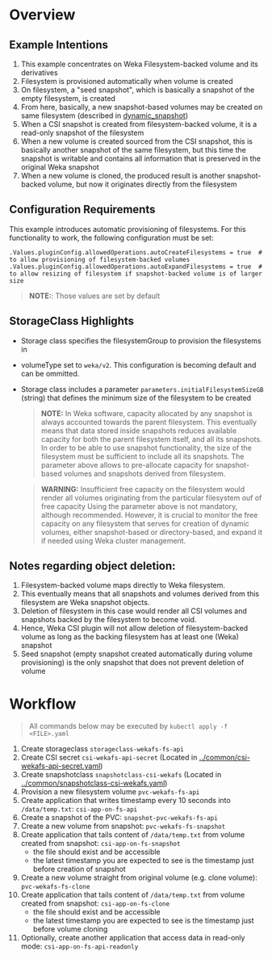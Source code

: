 # Overview
## Example Intentions
1. This example concentrates on Weka Filesystem-backed volume and its derivatives
2. Filesystem is provisioned automatically when volume is created
3. On filesystem, a "seed snapshot", which is basically a snapshot of the empty filesystem, is created
4. From here, basically, a new snapshot-based volumes may be created on same filesystem (described in [dynamic_snapshot](../dynamic_snapshot))
5. When a CSI snapshot is created from filesystem-backed volume, it is a read-only snapshot of the filesystem
6. When a new volume is created sourced from the CSI snapshot, this is basically another snapshot of the same filesystem, 
   but this time the snapshot is writable and contains all information that is preserved in the original Weka snapshot
7. When a new volume is cloned, the produced result is another snapshot-backed volume, but now it originates directly
   from the filesystem


## Configuration Requirements
This example introduces automatic provisioning of filesystems. For this functionality to work, the following configuration must be set:
```
.Values.pluginConfig.allowedOperations.autoCreateFilesystems = true  # to allow provisioning of filesystem-backed volumes
.Values.pluginConfig.allowedOperations.autoExpandFilesystems = true  # to allow resizing of filesystem if snapshot-backed volume is of larger size
```
> **NOTE:**: Those values are set by default

## StorageClass Highlights
- Storage class specifies the filesystemGroup to provision the filesystems in
- volumeType set to `weka/v2`. This configuration is becoming default and can be ommitted.
- Storage class includes a parameter `parameters.initialFilesystemSizeGB` (string) that defines the minimum size of the filesystem to be created
  > **NOTE:** In Weka software, capacity allocated by any snapshot is always accounted towards the parent filesystem. 
  > This eventually means that data stored inside snapshots reduces available capacity for both the parent filesystem itself, and all its snapshots. 
  > In order to be able to use snapshot functionality, the size of the filesystem must be sufficient to include all its snapshots.
  > The parameter above allows to pre-allocate capacity for snapshot-based volumes and snapshots derived from filesystem.
  
  > **WARNING:** Insufficient free capacity on the filesystem would render all volumes originating from the particular filesystem ouf of free capacity
  > Using the parameter above is not mandatory, although recommended. However, it is crucial to monitor the free capacity on any filesystem that serves
  > for creation of dynamic volumes, either snapshot-based or directory-based, and expand it if needed using Weka cluster management.  


## Notes regarding object deletion:
1. Filesystem-backed volume maps directly to Weka filesystem. 
2. This eventually means that all snapshots and volumes derived from this filesystem are Weka snapshot objects.
3. Deletion of filesystem in this case would render all CSI volumes and snapshots backed by the filesystem to become void.
4. Hence, Weka CSI plugin will not allow deletion of filesystem-backed volume as long as the backing filesystem has at least one (Weka) snapshot  
5. Seed snapshot (empty snapshot created automatically during volume provisioning) is the only snapshot that does not prevent deletion of volume

# Workflow
> All commands below may be executed by `kubectl apply -f <FILE>.yaml`
1. Create storageclass `storageclass-wekafs-fs-api`
2. Create CSI secret `csi-wekafs-api-secret`  (Located in [../common/csi-wekafs-api-secret.yaml](../common/csi-wekafs-api-secret.yaml)) 
3. Create snapshotclass `snapshotclass-csi-wekafs` (Located in [../common/snapshotclass-csi-wekafs.yaml](../common/snapshotclass-csi-wekafs.yaml))
4. Provision a new filesystem volume `pvc-wekafs-fs-api`
5. Create application that writes timestamp every 10 seconds into `/data/temp.txt`: `csi-app-on-fs-api`
6. Create a snapshot of the PVC: `snapshot-pvc-wekafs-fs-api`
7. Create a new volume from snapshot: `pvc-wekafs-fs-snapshot`
8. Create application that tails content of `/data/temp.txt` from volume created from snapshot: `csi-app-on-fs-snapshot`
   - the file should exist and be accessible
   - the latest timestamp you are expected to see is the timestamp just before creation of snapshot
9. Create a new volume straight from original volume (e.g. clone volume): `pvc-wekafs-fs-clone`
10. Create application that tails content of `/data/temp.txt` from volume created from snapshot: `csi-app-on-fs-clone`
    - the file should exist and be accessible
    - the latest timestamp you are expected to see is the timestamp just before volume cloning
11. Optionally, create another application that access data in read-only mode: `csi-app-on-fs-api-readonly`
